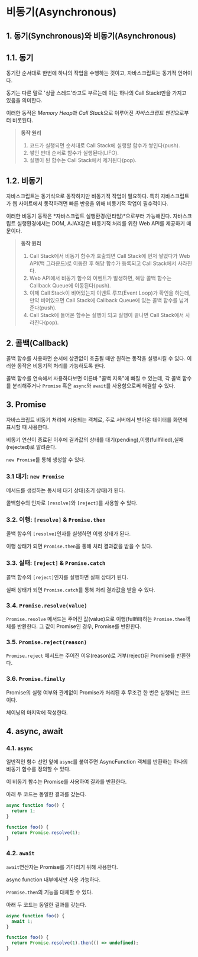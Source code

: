 # 비동기(Asynchronous)

## 1. 동기(Synchronous)와 비동기(Asynchronous)

## 1.1. 동기

동기란 순서대로 한번에 하나의 작업을 수행하는 것이고, 자바스크립트는 동기적 언어이다.

동기는 다른 말로 '싱글 스레드'라고도 부르는데 이는 하나의 Call Stackt만을 가지고 있음을 의미한다.

이러한 동작은 *Memory Heap*과 *Call Stack*으로 이루어진 *자바스크립트 엔진*으로부터 비롯된다.

> **동작 원리**
>
> 1. 코드가 실행되면 순서대로 Call Stack에 실행할 함수가 쌓인다(push).
> 2. 쌓인 반대 순서로 함수가 실행된다(LIFO).
> 3. 실행이 된 함수는 Call Stack에서 제거된다(pop).

## 1.2. 비동기

자바스크립트는 동기식으로 동작하지만 비동기적 작업이 필요하다. 특히 자바스크립트가 웹 사이트에서 동작하려면 빠른 반응을 위해 비동기적 작업이 필수적이다.

이러한 비동기 동작은 *자바스크립트 실행환경(런타임)*으로부터 가능해진다. 자바스크립트 실행환경에서는 DOM, AJAX같은 비동기적 처리를 위한 Web API를 제공하기 때문이다.

> **동작 원리**
>
> 1. Call Stack에서 비동기 함수가 호출되면 Call Stack에 먼저 쌓였다가 Web API(백 그라운드)로 이동한 후 해당 함수가 등록되고 Call Stack에서 사라진다.
> 2. Web API에서 비동기 함수의 이벤트가 발생하면, 해당 콜백 함수는 Callback Queue에 이동된다(push).
> 3. 이제 Call Stack이 비어있는지 이벤트 루프(Event Loop)가 확인을 하는데, 만약 비어있으면 Call Stack에 Callback Queue에 있는 콜백 함수를 넘겨준다(push).
> 4. Call Stack에 들어온 함수는 실행이 되고 실행이 끝나면 Call Stack에서 사라진다(pop).

## 2. 콜백(Callback)

콜백 함수를 사용하면 순서에 상관없이 호출될 때만 원하는 동작을 실행시킬 수 있다. 이러한 동작은 비동기적 처리를 가능하도록 한다.

콜백 함수를 연속해서 사용하다보면 이른바 "콜백 지옥"에 빠질 수 있는데, 각 콜백 함수를 분리해주거나 `Promise` 혹은 `async`와 `await`를 사용함으로써 해결할 수 있다.

## 3. Promise

자바스크립트 비동기 처리에 사용되는 객체로, 주로 서버에서 받아온 데이터를 화면에 표시할 때 사용한다.

비동기 연산이 종료된 이후에 결과값의 상태를 대기(pending),이행(fullfilled),실패(rejected)로 알려준다.

`new Promise`를 통해 생성할 수 있다.

### 3.1 대기: `new Promise`

메서드를 생성하는 동시에 대기 상태(초기 상태)가 된다.

콜백함수의 인자로 `[resolve]`와 `[reject]`를 사용할 수 있다.

### 3.2. 이행: `[resolve]` & `Promise.then`

콜백 함수의 `[resolve]`인자를 실행하면 이행 상태가 된다.

이행 상태가 되면 `Promise.then`을 통해 처리 결과값을 받을 수 있다.

### 3.3. 실패: `[reject]` & `Promise.catch`

콜백 함수의 `[reject]`인자를 실행하면 실패 상태가 된다.

실패 상태가 되면 `Promise.catch`를 통해 처리 결과값을 받을 수 있다.

### 3.4. `Promise.resolve(value)`

`Promise.resolve` 메서드는 주어진 값(value)으로 이행(fullfill)하는 `Promise.then`객체를 반환한다. 그 값이 Promise인 경우, Promise를 반환한다.

### 3.5. `Promise.reject(reason)`

`Promise.reject` 메서드는 주어진 이유(reason)로 거부(reject)된 Promise를 반환한다.

### 3.6. `Promise.finally`

Promise의 실행 여부와 관계없이 Promise가 처리된 후 무조건 한 번은 실행되는 코드이다.

체이닝의 마지막에 작성한다.

## 4. async, await

### 4.1. `async`

일반적인 함수 선언 앞에 `async`를 붙여주면 AsyncFunction 객체를 반환하는 하나의 비동기 함수를 정의할 수 있다.

이 비동기 함수는 Promise를 사용하여 결과를 반환한다.

아래 두 코드는 동일한 결과를 갖는다.

```javascript
async function foo() {
  return 1;
}
```

```javascript
function foo() {
  return Promise.resolve(1);
}
```

### 4.2. `await`

`await`연산자는 Promise를 기다리기 위해 사용한다.

async function 내부에서만 사용 가능하다.

`Promise.then`의 기능을 대체할 수 있다.

아래 두 코드는 동일한 결과를 갖는다.

```javascript
async function foo() {
  await 1;
}
```

```javascript
function foo() {
  return Promise.resolve(1).then(() => undefined);
}
```
